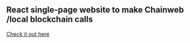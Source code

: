 
## React single-page website to make Chainweb /local blockchain calls
[Check it out here](http://txtool.chainweb.com/)
